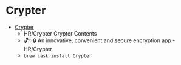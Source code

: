 # Crypter
- [Crypter](https://github.com/HR/Crypter)
  -  HR/Crypter   Crypter   Contents
  - 🔓✨🔒 An innovative, convenient and secure encryption app - HR/Crypter
  - `brew cask install Crypter`
